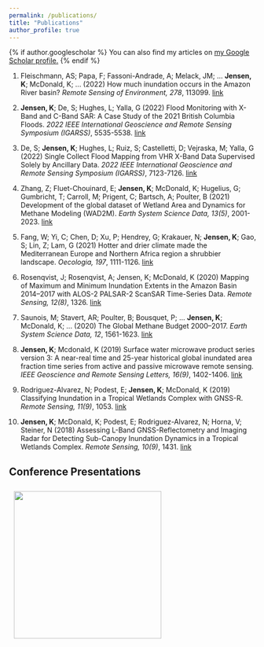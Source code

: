 ```yaml
---
permalink: /publications/
title: "Publications"
author_profile: true
---
```


{% if author.googlescholar %}
  You can also find my articles on <u><a href="{{author.googlescholar}}">my Google Scholar profile</a>.</u>
{% endif %}


1. Fleischmann, AS; Papa, F; Fassoni-Andrade, A; Melack, JM; ... **Jensen, K**; McDonald, K; ... (2022) How much inundation occurs in the Amazon River basin? *Remote Sensing of Environment, 278*, 113099. [link](https://doi.org/10.1016/j.rse.2022.113099)

2. **Jensen, K**; De, S; Hughes, L; Yalla, G (2022) Flood Monitoring with X-Band and C-Band SAR: A Case Study of the 2021 British Columbia Floods. *2022 IEEE International Geoscience and Remote Sensing Symposium (IGARSS)*, 5535-5538. [link](https://doi.org/10.1109/IGARSS46834.2022.9884604)

3. De, S; **Jensen, K**; Hughes, L; Ruiz, S; Castelletti, D; Vejraska, M; Yalla, G (2022) Single Collect Flood Mapping from VHR X-Band Data Supervised Solely by Ancillary Data. *2022 IEEE International Geoscience and Remote Sensing Symposium (IGARSS)*, 7123-7126. [link](https://doi.org/10.1109/IGARSS46834.2022.9884588)

4. Zhang, Z; Fluet-Chouinard, E; **Jensen, K**; McDonald, K; Hugelius, G; Gumbricht, T; Carroll, M; Prigent, C; Bartsch, A; Poulter, B (2021)  Development of the global dataset of Wetland Area and Dynamics for Methane Modeling (WAD2M). *Earth System Science Data, 13(5)*, 2001-2023. [link](https://doi.org/10.5194/essd-13-2001-2021)

5. Fang, W; Yi, C; Chen, D; Xu, P; Hendrey, G; Krakauer, N; **Jensen, K**; Gao, S; Lin, Z; Lam, G (2021) Hotter and drier climate made the Mediterranean Europe and Northern Africa region a shrubbier landscape. *Oecologia, 197*, 1111-1126. [link](https://doi.org/10.1007/s00442-021-05041-3)

6. Rosenqvist, J; Rosenqvist, A; Jensen, K; McDonald, K (2020) Mapping of Maximum and Minimum Inundation Extents in the Amazon Basin 2014–2017 with ALOS-2 PALSAR-2 ScanSAR Time-Series Data. *Remote Sensing, 12(8)*, 1326. [link](https://doi.org/10.3390/rs12081326)

7. Saunois, M; Stavert, AR; Poulter, B; Bousquet, P; ... **Jensen, K**; McDonald, K; ... (2020) The Global Methane Budget 2000–2017. *Earth System Science Data, 12*, 1561-1623. [link](https://doi.org/10.5194/essd-12-1561-2020)

8. **Jensen, K**; Mcdonald, K (2019) Surface water microwave product series version 3: A near-real time and 25-year historical global inundated area fraction time series from active and passive microwave remote sensing. *IEEE Geoscience and Remote Sensing Letters, 16(9)*, 1402-1406. [link](https://doi.org/10.1109/LGRS.2019.2898779)

9. Rodriguez-Alvarez, N; Podest, E; **Jensen, K**; McDonald, K (2019)  Classifying Inundation in a Tropical Wetlands Complex with GNSS-R. *Remote Sensing, 11(9)*, 1053. [link](https://doi.org/10.3390/rs11091053)

10. **Jensen, K**; McDonald, K; Podest, E; Rodriguez-Alvarez, N; Horna, V; Steiner, N (2018) Assessing L-Band GNSS-Reflectometry and Imaging Radar for Detecting Sub-Canopy Inundation Dynamics in a Tropical Wetlands Complex. *Remote Sensing, 10(9)*, 1431. [link](https://doi.org/10.3390/rs10091431)



## Conference Presentations






<img style="float: center; padding: 10px 10px 10px 10px;" src="http://katjensen.github.io/images/Under-Construction-Sign.png" width=300>